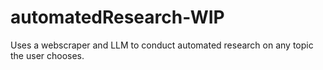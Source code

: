 # automatedResearch-WIP
 Uses a webscraper and LLM to conduct automated research on any topic the user chooses.
